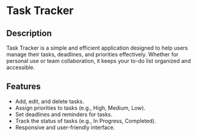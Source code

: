 # Task Tracker

## Description
Task Tracker is a simple and efficient application designed to help users manage their tasks, deadlines, and priorities effectively. Whether for personal use or team collaboration, it keeps your to-do list organized and accessible.

## Features
- Add, edit, and delete tasks.
- Assign priorities to tasks (e.g., High, Medium, Low).
- Set deadlines and reminders for tasks.
- Track the status of tasks (e.g., In Progress, Completed).
- Responsive and user-friendly interface.


